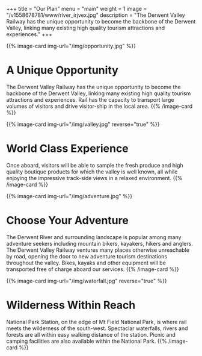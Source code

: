 +++
title = "Our Plan"
menu = "main"
weight = 1
image = "/v1558678781/www/river_irjvex.jpg"
description = "The Derwent Valley Railway has the unique opportunity to become the backbone of the Derwent Valley, linking many existing high quality tourism attractions and experiences."
+++

{{% image-card img-url="/img/opportunity.jpg" %}}
# A Unique Opportunity
The Derwent Valley Railway has the unique opportunity to become the backbone of the Derwent Valley, linking many existing high quality tourism attractions and experiences. Rail has the capacity to transport large volumes of visitors and drive visitor-ship in the local area.
{{% /image-card %}}

{{% image-card img-url="/img/valley.jpg" reverse="true" %}}
# World Class Experience
Once aboard, visitors will be able to sample the fresh produce and high quality boutique products for which the valley is well known, all while enjoying the impressive track-side views in a relaxed environment.
{{% /image-card %}}

{{% image-card img-url="/img/adventure.jpg" %}}
# Choose Your Adventure
The Derwent River and surrounding landscape is popular among many adventure seekers including mountain bikers, kayakers, hikers and anglers. The Derwent Valley Railway ventures many places otherwise unreachable by road, opening the door to new adventure tourism destinations throughout the valley. Bikes, kayaks and other equipment will be transported free of charge aboard our services.
{{% /image-card %}}

{{% image-card img-url="/img/waterfall.jpg" reverse="true" %}}
# Wilderness Within Reach
National Park Station, on the edge of Mt Field National Park, is where rail meets the wilderness of the south-west. Spectaclar waterfalls, rivers and forests are all within easy walking distance of the station. Picnic and camping facilities are also available within the National Park.
{{% /image-card %}}
